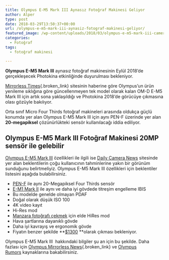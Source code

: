 ```yaml
---
title: Olympus E-M5 Mark III Aynasız Fotoğraf Makinesi Geliyor
author: Alper
type: post
date: 2018-03-29T13:50:37+00:00
url: /olympus-e-m5-mark-iii-aynasiz-fotograf-makinesi-geliyor/
featured_image: /wp-content/uploads/2018/03/olympus-e-m5-mark-iii-camera-coming-at-photokina-2018.jpg
categories:
  - Fotoğraf
tags:
  - fotoğraf makinesi

---
```

**Olympus E-M5 Mark III** aynasız fotoğraf makinesinin Eylül 2018&#8217;de gerçekleşecek Photokina etkinliğinde duyurulması bekleniyor.

[Mirrorless Times][1]{.broken_link} sitesinin haberine göre Olympus&#8217;un ürün yenileme sıklığına göre güncellenmeyen tek model olarak kalan OM-D E-M5 Mark III için artık sona yaklaşıldığı ve Photokina 2018&#8217;de görücüye çıkmasına olası gözüyle bakılıyor.

Orta sınıf Micro Four Thirds fotoğraf makineleri arasında oldukça güçlü konumda yer alan Olympus E-M5 Mark III için aynı PEN-F üzerinde yer alan **20-megapiksel** çözünürlükteki sensör kullanılacağı iddia ediliyor.

## Olympus E-M5 Mark III Fotoğraf Makinesi 20MP sensör ile gelebilir

[Olympus E-M5 Mark III][2] özellikleri ile ilgili ise [Daily Camera News][3] sitesinde yer alan beklentilerin çoğu kullanıcının tahminlerine yakın bir görünüm sunduğunu belirtmeliyiz. Olympus E-M5 Mark III özellikleri için beklentiler listesini aşağıda bulabilirsiniz.

  * [PEN-F][4] ile aynı 20-Megapiksel Four Thirds sensör
  * <a href="https://www.amazon.com/Olympus-Mirrorless-Camera-Megapixels-5-Axis/dp/B01M4MB3DK/?tag=daicamnew-20" target="_blank" rel="noopener">E-M1 Mark II</a> ile aynı ve daha iyi gövdede titreşim engelleme IBIS
  * Bu modelde genelde olmayan PDAF
  * Doğal olarak düşük ISO 100
  * 4K video kayıt
  * Hi-Res mod
  * [Manzara fotoğrafı çekmek][5] için elde HiRes mod
  * Hava şartlarına dayanıklı gövde
  * Daha iyi kavrayış ve ergonomik gövde
  * Fiyatın benzer şekilde **<a href="https://www.amazon.com/Olympus-OM-D-Mark-Silver-Body/dp/B00S6DBMOQ/?tag=daicamnew-20" target="_blank" rel="nofollow noopener noreferrer" data-amzn-asin="B00GORMJTI">$1300</a> **olarak çıkması bekleniyor.

Olympus E-M5 Mark III  hakkındaki bilgiler şu an için bu şekilde. Daha fazlası için [Olympus Mirrorless News][6]{.broken_link} ve <a href="https://www.dailycameranews.com/tag/olympus-rumors/" target="_blank" rel="noopener">Olympus Rumors</a> kaynaklarına bakabilirsiniz.

 [1]: http://www.mirrorlesstimes.com/2018/03/olympus-e-m5-mark-iii-camera-coming-at-photokina-2018/
 [2]: https://www.dailycameranews.com/tag/olympus-e-m5iii/
 [3]: https://www.dailycameranews.com/2018/03/expect-from-olympus-e-m5-mark-iii-camera/
 [4]: https://www.amazon.com/Olympus-V204060SU000-PEN-F-Body-Only-Silver/dp/B01AW10GM8/?tag=daicamnew-20
 [5]: https://www.fotopedi.org/manzara-fotografi-23624
 [6]: http://www.mirrorlesstimes.com/tag/olympus-mirrorless "Olympus Mirrorless News"